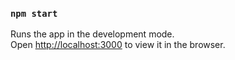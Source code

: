 ### `npm start`
Runs the app in the development mode.<br />
Open [http://localhost:3000](http://localhost:3000) to view it in the browser.
